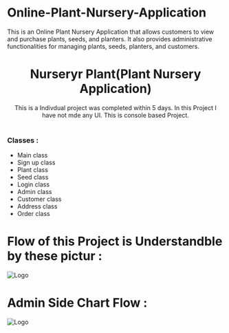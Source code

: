 # 	Online-Plant-Nursery-Application
This is an Online Plant Nursery Application that allows customers to view and purchase plants, seeds, and planters. It also provides administrative functionalities for managing plants, seeds, planters, and customers.
<div align="center">
  
<h1 align="center">Nurseryr Plant(Plant Nursery Application)</h1>  

 This is a Indivdual project was completed within 5 days. In this Project I have not mde any UI. This is console based Project.
    <br />
    <br />

  </p>
  </div>
  <h3>Classes :</h3>
  <ul>
<li> Main class </li>
<li>Sign up class </li>
<li>Plant class </li>
<li>Seed class </li>
<li>Login class</li>
<li>Admin class </li>
<li>Customer class </li>
<li>Address class </li>
<li>Order class </li></ul>


 <h1>Flow of this Project is Understandble by these pictur :</h1>

 <img src="" alt="Logo" >
<h1>Admin Side Chart Flow :</h1>
 <img src="" alt="Logo" >



